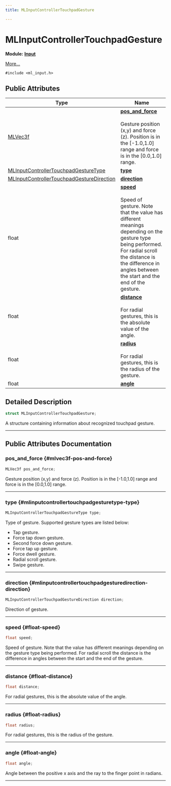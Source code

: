 ```yaml
---
title: MLInputControllerTouchpadGesture

---
```


# MLInputControllerTouchpadGesture

**Module:** **[Input](/versioned_docs/version-31-Aug-2023/api-ref/api/Modules/group___input/group___input.md)**



 [More...](#detailed-description)


`#include <ml_input.h>`

## Public Attributes

| Type           | Name           |
| -------------- | -------------- |
| [MLVec3f](/versioned_docs/version-31-Aug-2023/api-ref/api/Modules/group___common/struct_m_l_vec3f.md) | **[pos_and_force](/versioned_docs/version-31-Aug-2023/api-ref/api/Modules/group___input/struct_m_l_input_controller_touchpad_gesture.md#mlvec3f-pos-and-force)** <br></br>Gesture position (x,y) and force (z). Position is in the [-1.0,1.0] range and force is in the [0.0,1.0] range.  |
| [MLInputControllerTouchpadGestureType](/versioned_docs/version-31-Aug-2023/api-ref/api/Modules/group___input/group___input.md#enums-mlinputcontrollertouchpadgesturetype) | **[type](/versioned_docs/version-31-Aug-2023/api-ref/api/Modules/group___input/struct_m_l_input_controller_touchpad_gesture.md#mlinputcontrollertouchpadgesturetype-type)**  |
| [MLInputControllerTouchpadGestureDirection](/versioned_docs/version-31-Aug-2023/api-ref/api/Modules/group___input/group___input.md#enums-mlinputcontrollertouchpadgesturedirection) | **[direction](/versioned_docs/version-31-Aug-2023/api-ref/api/Modules/group___input/struct_m_l_input_controller_touchpad_gesture.md#mlinputcontrollertouchpadgesturedirection-direction)**  |
| float | **[speed](/versioned_docs/version-31-Aug-2023/api-ref/api/Modules/group___input/struct_m_l_input_controller_touchpad_gesture.md#float-speed)** <br></br>Speed of gesture. Note that the value has different meanings depending on the gesture type being performed. For radial scroll the distance is the difference in angles between the start and the end of the gesture.  |
| float | **[distance](/versioned_docs/version-31-Aug-2023/api-ref/api/Modules/group___input/struct_m_l_input_controller_touchpad_gesture.md#float-distance)** <br></br>For radial gestures, this is the absolute value of the angle.  |
| float | **[radius](/versioned_docs/version-31-Aug-2023/api-ref/api/Modules/group___input/struct_m_l_input_controller_touchpad_gesture.md#float-radius)** <br></br>For radial gestures, this is the radius of the gesture.  |
| float | **[angle](/versioned_docs/version-31-Aug-2023/api-ref/api/Modules/group___input/struct_m_l_input_controller_touchpad_gesture.md#float-angle)**  |

## Detailed Description

```cpp
struct MLInputControllerTouchpadGesture;
```


A structure containing information about recognized touchpad gesture. 





-----------
## Public Attributes Documentation

### pos_and_force {#mlvec3f-pos-and-force}

```cpp
MLVec3f pos_and_force;
```

Gesture position (x,y) and force (z). Position is in the [-1.0,1.0] range and force is in the [0.0,1.0] range. 





-----------

### type {#mlinputcontrollertouchpadgesturetype-type}

```cpp
MLInputControllerTouchpadGestureType type;
```


Type of gesture. Supported gesture types are listed below: 

* Tap gesture. 
* Force tap down gesture. 
* Second force down gesture. 
* Force tap up gesture. 
* Force dwell gesture. 
* Radial scroll gesture. 
* Swipe gesture. 





-----------

### direction {#mlinputcontrollertouchpadgesturedirection-direction}

```cpp
MLInputControllerTouchpadGestureDirection direction;
```


Direction of gesture. 





-----------

### speed {#float-speed}

```cpp
float speed;
```

Speed of gesture. Note that the value has different meanings depending on the gesture type being performed. For radial scroll the distance is the difference in angles between the start and the end of the gesture. 





-----------

### distance {#float-distance}

```cpp
float distance;
```

For radial gestures, this is the absolute value of the angle. 





-----------

### radius {#float-radius}

```cpp
float radius;
```

For radial gestures, this is the radius of the gesture. 





-----------

### angle {#float-angle}

```cpp
float angle;
```


Angle between the positive x axis and the ray to the finger point in radians. 





-----------



